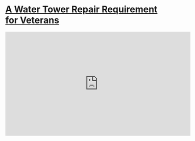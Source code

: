# [A Water Tower Repair Requirement for Veterans](https://www.fbo.gov/index?s=opportunity&mode=form&id=1af5bac47a2964799af152c6f0ff4a20&tab=core&_cview=1)


<iframe src="https://3dwarehouse.sketchup.com/embed.html?mid=d206f972-6efd-4f58-baba-b0c3b0f89a57&etp=im&width=580&height=326" frameborder="0" scrolling="no" marginheight="0" marginwidth="0" width="580" height="326" allowfullscreen></iframe>
